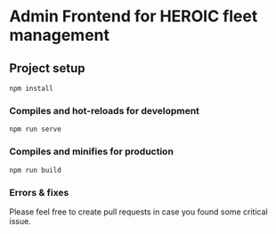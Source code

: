 # Admin Frontend for HEROIC fleet management

## Project setup
```
npm install
```

### Compiles and hot-reloads for development
```
npm run serve
```

### Compiles and minifies for production
```
npm run build
```

### Errors & fixes  
Please feel free to create pull requests in case you found some critical issue.
